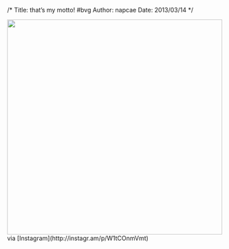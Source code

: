 /*
Title: that&#8217;s my motto! #bvg
Author: napcae
Date: 2013/03/14
*/

<img src="http://distilleryimage5.s3.amazonaws.com/9c6490288ca811e2876222000a9f0a1b_7.jpg" width="500" class="img-polaroid"/>  
via [Instagram](http://instagr.am/p/W1tCOnmVmt)
